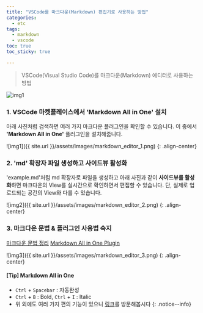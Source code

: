```yaml
---
title: "VSCode를 마크다운(Markdown) 편집기로 사용하는 방법"
categories:
  - etc
tags:
  - markdown
  - vscode
toc: true
toc_sticky: true

---
```


> VSCode(Visual Studio Code)를 마크다운(Markdown) 에디터로 사용하는 방법

![img1](https://upload.wikimedia.org/wikipedia/commons/thumb/4/48/Markdown-mark.svg/1280px-Markdown-mark.svg.png)

### 1. VSCode 마켓플레이스에서 'Markdown All in One' 설치

아래 사진처럼 검색하면 여러 가지 마크다운 플러그인을 확인할 수 있습니다. 이 중에서 **'Markdown All in One'** 플러그인을 설치해줍니다. 

![img1]({{ site.url }}/assets/images/markdown_editor_1.png)
{: .align-center}


### 2. 'md' 확장자 파일 생성하고 사이드뷰 활성화

'example.md'처럼 md 확장자로 파일을 생성하고 아래 사진과 같이 **사이드뷰를 활성화**하면 마크다운의 View를 실시간으로 확인하면서 편집할 수 있습니다.
단, 실제로 업로드되는 공간의 View와 다를 수 있습니다.

![img2]({{ site.url }}/assets/images/markdown_editor_2.png)
{: .align-center}


### 3. 마크다운 문법 & 플러그인 사용법 숙지
[마크다운 문법 정리](https://sianux1209.github.io/etc/%EB%A7%88%ED%81%AC%EB%8B%A4%EC%9A%B4-%EB%AC%B8%EB%B2%95-%EC%A0%95%EB%A6%AC-(Markdown-Cheatsheet))
[Markdown All in One Plugin](https://marketplace.visualstudio.com/items?itemName=yzhang.markdown-all-in-one)

![img3]({{ site.url }}/assets/images/markdown_editor_3.png)
{: .align-center}


#### [Tip] Markdown All in One
- `Ctrl` + `Spacebar` : 자동완성
- `Ctrl` + `B` : Bold, `Ctrl` + `I` : Italic
- 위 외에도 여러 가지 편의 기능이 있으니 [링크](https://marketplace.visualstudio.com/items?itemName=yzhang.markdown-all-in-one)를 방문해봅시다
{: .notice--info}
